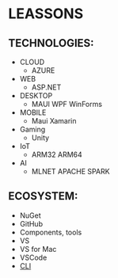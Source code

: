 # LEASSONS

## TECHNOLOGIES:
- CLOUD
    - AZURE
- WEB
    - ASP.NET
- DESKTOP
    - MAUI WPF WinForms
- MOBILE
    - Maui Xamarin
- Gaming
    - Unity
- IoT
    - ARM32 ARM64
- AI
    - MLNET APACHE SPARK

## ECOSYSTEM:
- NuGet
- GitHub
- Components, tools
- VS
- VS for Mac
- VSCode
- [CLI](https://learn.microsoft.com/pt-br/dotnet/core/tools/)





